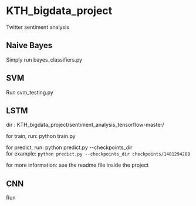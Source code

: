 # KTH_bigdata_project
Twitter sentiment analysis

## Naive Bayes
Simply run bayes_classifiers.py

## SVM
Run svm_testing.py 

## LSTM
dir : KTH_bigdata_project/sentiment_analysis_tensorflow-master/

for train, run: python train.py

for predict, run: python predict.py --checkpoints_dir <checkpoints directory>  
  for example: `python predict.py --checkpoints_dir checkpoints/1481294288`

for more information: see the readme file inside the project

## CNN
Run 
